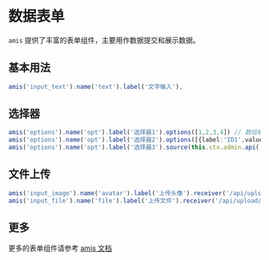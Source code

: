 # 数据表单

`amis` 提供了丰富的表单组件，主要用作数据提交和展示数据。

## 基本用法

```typescript
amis('input_text').name('text').label('文字输入'),
```

## 选择器

```typescript
amis('options').name('opt').label('选择器1').options([1,2,3,4]) // 数组格式
amis('options').name('opt').label('选择器2').options([{label:'ID1',value:1},{label:'ID2',value:2}]) // JSON 格式
amis('options').name('opt').label('选择器3').source(this.ctx.admin.api('options')), //从接口获取选项数据
```

## 文件上传

```typescript
amis('input_image').name('avatar').label('上传头像').receiver('/api/upload/image'),
amis('input_file').name('file').label('上传文件').receiver('/api/upload/file'),
```

## 更多

更多的表单组件请参考 [amis 文档](https://baidu.github.io/amis/zh-CN/components/form/index)
